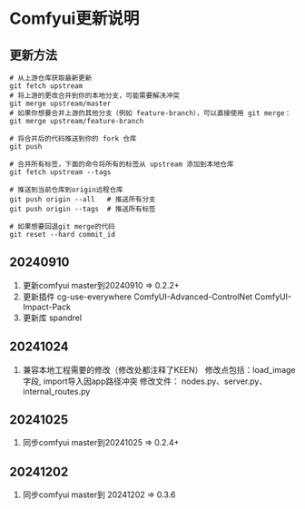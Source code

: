 # Comfyui更新说明

## 更新方法
```shell
# 从上游仓库获取最新更新
git fetch upstream
# 将上游的更改合并到你的本地分支，可能需要解决冲突
git merge upstream/master
# 如果你想要合并上游的其他分支（例如 feature-branch），可以直接使用 git merge：
git merge upstream/feature-branch

# 将合并后的代码推送到你的 fork 仓库
git push

# 合并所有标签，下面的命令将所有的标签从 upstream 添加到本地仓库
git fetch upstream --tags

# 推送到当前仓库到origin远程仓库
git push origin --all   # 推送所有分支
git push origin --tags  # 推送所有标签

# 如果想要回退git merge的代码
git reset --hard commit_id

```

## 20240910
1. 更新comfyui master到20240910 => 0.2.2+
2. 更新插件 
cg-use-everywhere
ComfyUI-Advanced-ControlNet
ComfyUI-Impact-Pack
3. 更新库
spandrel

## 20241024
1. 兼容本地工程需要的修改（修改处都注释了KEEN）
   修改点包括：load_image字段, import导入因app路径冲突
   修改文件： nodes.py、server.py、internal_routes.py

## 20241025
1. 同步comfyui master到20241025 => 0.2.4+

## 20241202
1. 同步comfyui master到 20241202 => 0.3.6
